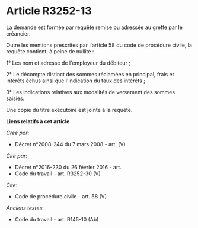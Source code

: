 # Article R3252-13

La demande est formée par requête remise ou adressée au greffe par le créancier. 

Outre les mentions prescrites par l'article 58 du code de procédure civile, la requête contient, à peine de nullité : 

1° Les nom et adresse de l'employeur du débiteur ; 

2° Le décompte distinct des sommes réclamées en principal, frais et intérêts échus ainsi que l'indication du taux des
intérêts ; 

3° Les indications relatives aux modalités de versement des sommes saisies. 

Une copie du titre exécutoire est jointe à la requête.

**Liens relatifs à cet article**

_Créé par_:

  - Décret n°2008-244 du 7 mars 2008 - art. (V)

_Cité par_:

  - Décret n°2016-230 du 26 février 2016 - art.
  - Code du travail - art. R3252-30 (V)

_Cite_:

  - Code de procédure civile - art. 58 (V)

_Anciens textes_:

  - Code du travail - art. R145-10 (Ab)
